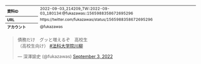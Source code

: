 <table style="font-size: 9pt; width: 610px; margin-bottom: 20px; height: 80px;">
<tbody>
    <tr>
        <th align=left>資料ID</th>
        <td align=left>2022-09-03_214209_TW::2022-09-03_180134:@fukazawas::1565988358672695296</td>
    </tr>
    <tr>
        <th align=left>URL</th>
        <td align=left>https://twitter.com/fukazawas/status/1565988358672695296</td>
    </tr>
    <tr>
        <th align=left>アカウント</th>
        <td align=left>@fukazawas</td>
    </tr>
    <tr>
        <th align=left>ユーザ名</th>
        <td align=left>深澤諭史</td>
    </tr>
    <tr>
        <th align=left>ツイートの記録日時</th>
        <td align=left>2022-09-03_214209_</td>
    </tr>
</tbody>
</table>
<blockquote class="twitter-tweet" data-width="450"  data-lang="ja"><p lang="ja" dir="ltr">債務だけ　グッと増えるぞ　高校生<br>（高校生向け） <a href="https://twitter.com/hashtag/%E6%B3%95%E7%A7%91%E5%A4%A7%E5%AD%A6%E9%99%A2%E5%B7%9D%E6%9F%B3?src=hash&amp;ref_src=twsrc%5Etfw">#法科大学院川柳</a></p>&mdash; 深澤諭史 (@fukazawas) <a href="https://twitter.com/fukazawas/status/1565988358672695296?ref_src=twsrc%5Etfw">September 3, 2022</a></blockquote>
<script async src="https://platform.twitter.com/widgets.js" charset="utf-8"></script>


